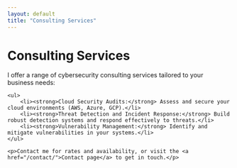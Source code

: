 ```yaml
---
layout: default
title: "Consulting Services"
---
```


<div class="content">
    <h1>Consulting Services</h1>
    <p>I offer a range of cybersecurity consulting services tailored to your business needs:</p>

    <ul>
        <li><strong>Cloud Security Audits:</strong> Assess and secure your cloud environments (AWS, Azure, GCP).</li>
        <li><strong>Threat Detection and Incident Response:</strong> Build robust detection systems and respond effectively to threats.</li>
        <li><strong>Vulnerability Management:</strong> Identify and mitigate vulnerabilities in your systems.</li>
    </ul>

    <p>Contact me for rates and availability, or visit the <a href="/contact/">Contact page</a> to get in touch.</p>
</div>

